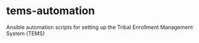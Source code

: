 # tems-automation
Ansible automation scripts for setting up the Tribal Enrollment Management System (TEMS)
